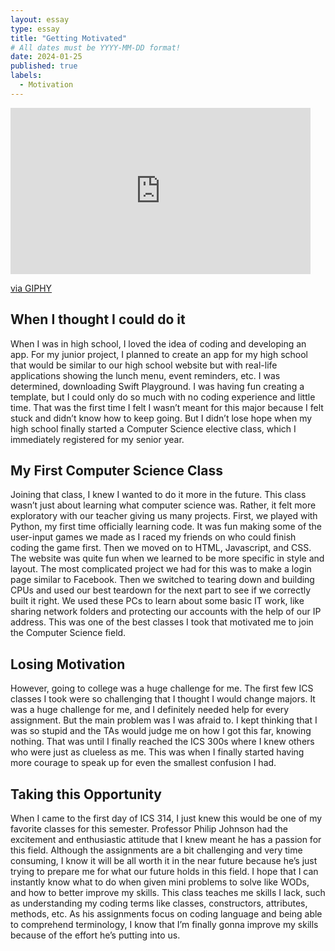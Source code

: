 ```yaml
---
layout: essay
type: essay
title: "Getting Motivated"
# All dates must be YYYY-MM-DD format!
date: 2024-01-25
published: true
labels:
  - Motivation
---
```

<div align=”center”>
<iframe src="https://giphy.com/embed/3o6ZsV3A5DdPm0e5bO" width="480" height="266" frameBorder="0" class="giphy-embed" allowFullScreen></iframe><p><a href="https://giphy.com/gifs/latina-rita-moreno-latinawomen-3o6ZsV3A5DdPm0e5bO">via GIPHY</a></p>
</div>

## When I thought I could do it
When I was in high school, I loved the idea of coding and developing an app. For my junior project, I planned to create an app for my high school that would be similar to our high school website but with real-life applications showing the lunch menu, event reminders, etc. I was determined, downloading Swift Playground. I was having fun creating a template, but I could only do so much with no coding experience and little time. That was the first time I felt I wasn’t meant for this major because I felt stuck and didn’t know how to keep going. But I didn’t lose hope when my high school finally started a Computer Science elective class, which I immediately registered for my senior year. 

## My First Computer Science Class
Joining that class, I knew I wanted to do it more in the future. This class wasn’t just about learning what computer science was. Rather, it felt more exploratory with our teacher giving us many projects. First, we played with Python, my first time officially learning code. It was fun making some of the user-input games we made as I raced my friends on who could finish coding the game first. Then we moved on to HTML, Javascript, and CSS. The website was quite fun when we learned to be more specific in style and layout. The most complicated project we had for this was to make a login page similar to Facebook. Then we switched to tearing down and building CPUs and used our best teardown for the next part to see if we correctly built it right. We used these PCs to learn about some basic IT work, like sharing network folders and protecting our accounts with the help of our IP address. This was one of the best classes I took that motivated me to join the Computer Science field. 

## Losing Motivation
However, going to college was a huge challenge for me. The first few ICS classes I took were so challenging that I thought I would change majors. It was a huge challenge for me, and I definitely needed help for every assignment. But the main problem was I was afraid to. I kept thinking that I was so stupid and the TAs would judge me on how I got this far, knowing nothing. That was until I finally reached the ICS 300s where I knew others who were just as clueless as me. This was when I finally started having more courage to speak up for even the smallest confusion I had. 

## Taking this Opportunity
When I came to the first day of ICS 314, I just knew this would be one of my favorite classes for this semester. Professor Philip Johnson had the excitement and enthusiastic attitude that I knew meant he has a passion for this field. Although the assignments are a bit challenging and very time consuming, I know it will be all worth it in the near future because he’s just trying to prepare me for what our future holds in this field. I hope that I can instantly know what to do when given mini problems to solve like WODs, and how to better improve my skills. This class teaches me skills I lack, such as understanding my coding terms like classes, constructors, attributes, methods, etc. As his assignments focus on coding language and being able to comprehend terminology, I know that I’m finally gonna improve my skills because of the effort he’s putting into us. 
